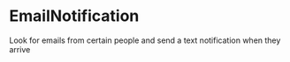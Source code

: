 # EmailNotification
Look for emails from certain people and send a text notification when they arrive

